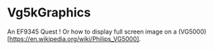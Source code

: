 # Vg5kGraphics
An EF9345 Quest !
Or how to display full screen image on a (VG5000)[https://en.wikipedia.org/wiki/Philips_VG5000].
